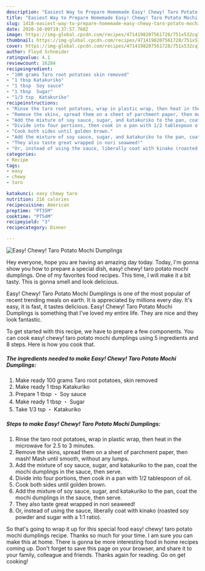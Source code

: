 ```yaml
---
description: "Easiest Way to Prepare Homemade Easy! Chewy! Taro Potato Mochi Dumplings"
title: "Easiest Way to Prepare Homemade Easy! Chewy! Taro Potato Mochi Dumplings"
slug: 1418-easiest-way-to-prepare-homemade-easy-chewy-taro-potato-mochi-dumplings
date: 2020-10-09T19:37:57.760Z
image: https://img-global.cpcdn.com/recipes/4714198207561728/751x532cq70/easy-chewy-taro-potato-mochi-dumplings-recipe-main-photo.jpg
thumbnail: https://img-global.cpcdn.com/recipes/4714198207561728/751x532cq70/easy-chewy-taro-potato-mochi-dumplings-recipe-main-photo.jpg
cover: https://img-global.cpcdn.com/recipes/4714198207561728/751x532cq70/easy-chewy-taro-potato-mochi-dumplings-recipe-main-photo.jpg
author: Floyd Schneider
ratingvalue: 4.1
reviewcount: 16284
recipeingredient:
- "100 grams Taro root potatoes skin removed"
- "1 tbsp Katakuriko"
- "1 tbsp  Soy sauce"
- "1 tbsp  Sugar"
- "1/3 tsp  Katakuriko"
recipeinstructions:
- "Rinse the taro root potatoes, wrap in plastic wrap, then heat in the microwave for 2.5 to 3 minutes."
- "Remove the skins, spread them on a sheet of parchment paper, then mash! Mash until smooth, without any lumps."
- "Add the mixture of soy sauce, sugar, and katakuriko to the pan, coat the mochi dumplings in the sauce, then serve."
- "Divide into four portions, then cook in a pan with 1/2 tablespoon of oil."
- "Cook both sides until golden brown."
- "Add the mixture of soy sauce, sugar, and katakuriko to the pan, coat the mochi dumplings in the sauce, then serve."
- "They also taste great wrapped in nori seaweed!"
- "Or, instead of using the sauce, liberally coat with kinako (roasted soy powder and sugar with a 1:1 ratio)."
categories:
- Recipe
tags:
- easy
- chewy
- taro

katakunci: easy chewy taro 
nutrition: 216 calories
recipecuisine: American
preptime: "PT35M"
cooktime: "PT54M"
recipeyield: "3"
recipecategory: Dinner

---
```



![Easy! Chewy! Taro Potato Mochi Dumplings](https://img-global.cpcdn.com/recipes/4714198207561728/751x532cq70/easy-chewy-taro-potato-mochi-dumplings-recipe-main-photo.jpg)

Hey everyone, hope you are having an amazing day today. Today, I'm gonna show you how to prepare a special dish, easy! chewy! taro potato mochi dumplings. One of my favorites food recipes. This time, I will make it a bit tasty. This is gonna smell and look delicious.



Easy! Chewy! Taro Potato Mochi Dumplings is one of the most popular of recent trending meals on earth. It is appreciated by millions every day. It's easy, it is fast, it tastes delicious. Easy! Chewy! Taro Potato Mochi Dumplings is something that I've loved my entire life. They are nice and they look fantastic.


To get started with this recipe, we have to prepare a few components. You can cook easy! chewy! taro potato mochi dumplings using 5 ingredients and 8 steps. Here is how you cook that.

<!--inarticleads1-->

##### The ingredients needed to make Easy! Chewy! Taro Potato Mochi Dumplings:

1. Make ready 100 grams Taro root potatoes, skin removed
1. Make ready 1 tbsp Katakuriko
1. Prepare 1 tbsp ・ Soy sauce
1. Make ready 1 tbsp ・ Sugar
1. Take 1/3 tsp ・ Katakuriko




<!--inarticleads2-->

##### Steps to make Easy! Chewy! Taro Potato Mochi Dumplings:

1. Rinse the taro root potatoes, wrap in plastic wrap, then heat in the microwave for 2.5 to 3 minutes.
1. Remove the skins, spread them on a sheet of parchment paper, then mash! Mash until smooth, without any lumps.
1. Add the mixture of soy sauce, sugar, and katakuriko to the pan, coat the mochi dumplings in the sauce, then serve.
1. Divide into four portions, then cook in a pan with 1/2 tablespoon of oil.
1. Cook both sides until golden brown.
1. Add the mixture of soy sauce, sugar, and katakuriko to the pan, coat the mochi dumplings in the sauce, then serve.
1. They also taste great wrapped in nori seaweed!
1. Or, instead of using the sauce, liberally coat with kinako (roasted soy powder and sugar with a 1:1 ratio).




So that's going to wrap it up for this special food easy! chewy! taro potato mochi dumplings recipe. Thanks so much for your time. I am sure you can make this at home. There is gonna be more interesting food in home recipes coming up. Don't forget to save this page on your browser, and share it to your family, colleague and friends. Thanks again for reading. Go on get cooking!

